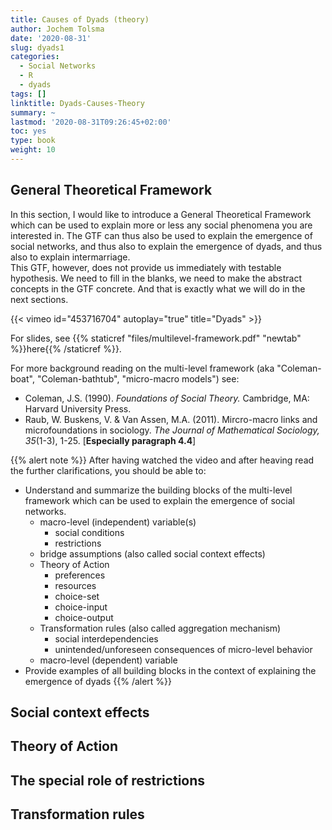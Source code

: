 ```yaml
---
title: Causes of Dyads (theory)
author: Jochem Tolsma
date: '2020-08-31'
slug: dyads1
categories:
  - Social Networks
  - R
  - dyads
tags: []
linktitle: Dyads-Causes-Theory
summary: ~
lastmod: '2020-08-31T09:26:45+02:00'
toc: yes
type: book
weight: 10
---
```


## General Theoretical Framework

In this section, I would like to introduce a General Theoretical Framework which can be used to explain more or less any social phenomena you are interested in. The GTF can thus also be used to explain the emergence of social networks, and thus also to explain the emergence of dyads, and thus also to explain intermarriage.  
This GTF, however, does not provide us immediately with testable hypothesis. We need to fill in the blanks, we need to make the abstract concepts in the GTF concrete. And that is exactly what we will do in the next sections.   

{{< vimeo id="453716704" autoplay="true" title="Dyads" >}}  

For slides, see {{% staticref "files/multilevel-framework.pdf" "newtab" %}}here{{% /staticref %}}. 

For more background reading on the multi-level framework (aka "Coleman-boat", "Coleman-bathtub", "micro-macro models") see:  
- Coleman, J.S. (1990). *Foundations of Social Theory.* Cambridge, MA: Harvard University Press.  
- Raub, W. Buskens, V. & Van Assen, M.A. (2011). Mircro-macro links and microfoundations in sociology. *The Journal of Mathematical Sociology, 35*(1-3), 1-25. [**Especially paragraph 4.4**]  

  
{{% alert note %}}
After having watched the video and after heaving read the further clarifications, you should be able to:  
- Understand and summarize the building blocks of the multi-level framework which can be used to explain the emergence of social networks.  
  - macro-level (independent) variable(s)  
    - social conditions  
    - restrictions  
  - bridge assumptions (also called social context effects)  
  - Theory of Action  
    - preferences
    - resources
    - choice-set
    - choice-input
    - choice-output
  - Transformation rules (also called aggregation mechanism)
    - social interdependencies
    - unintended/unforeseen consequences of micro-level behavior
  - macro-level (dependent) variable
- Provide examples of all building blocks in the context of explaining the emergence of dyads 
{{% /alert %}}
  
  
## Social context effects  

## Theory of Action  

## The special role of restrictions  

## Transformation rules  

